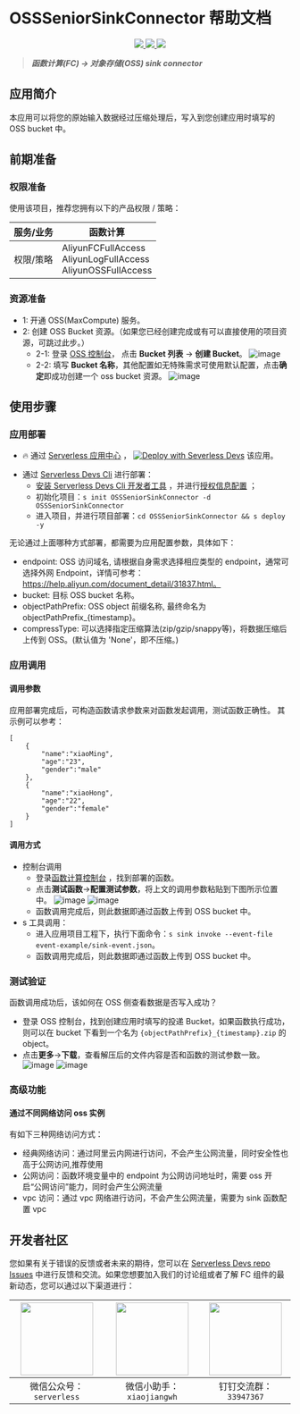 # OSSSeniorSinkConnector 帮助文档


<p align="center" class="flex justify-center">
    <a href="https://www.serverless-devs.com" class="ml-1">
    <img src="http://editor.devsapp.cn/icon?package=OSSSeniorSinkConnector&type=packageType">
  </a>
  <a href="http://www.devsapp.cn/details.html?name=OSSSeniorSinkConnector" class="ml-1">
    <img src="http://editor.devsapp.cn/icon?package=OSSSeniorSinkConnector&type=packageVersion">
  </a>
  <a href="http://www.devsapp.cn/details.html?name=OSSSeniorSinkConnector" class="ml-1">
    <img src="http://editor.devsapp.cn/icon?package=OSSSeniorSinkConnector&type=packageDownload">
  </a>
</p>

<description>

> ***函数计算(FC) -> 对象存储(OSS) sink connector***

</description>


## 应用简介
本应用可以将您的原始输入数据经过压缩处理后，写入到您创建应用时填写的 OSS bucket 中。

## 前期准备

### 权限准备

使用该项目，推荐您拥有以下的产品权限 / 策略：

| 服务/业务 | 函数计算                                                             |     
| --- |------------------------------------------------------------------|   
| 权限/策略 | AliyunFCFullAccess<br>AliyunLogFullAccess<br>AliyunOSSFullAccess |     


### 资源准备
  * 1: 开通 OSS(MaxCompute) 服务。
  * 2: 创建 OSS Bucket 资源。（如果您已经创建完成或有可以直接使用的项目资源，可跳过此步。）
    * 2-1: 登录 [OSS 控制台](https://oss.console.aliyun.com/overview)， 点击 **Bucket 列表** -> **创建 Bucket**。
    ![image](http://git.cn-hangzhou.oss-cdn.aliyun-inc.com/uploads/serverless/lambda/757b1ca33d0b6c68d629481e33fe3074/image.png)
    * 2-2: 填写 **Bucket 名称**，其他配置如无特殊需求可使用默认配置，点击**确定**即成功创建一个 oss bucket 资源。
    ![image](http://git.cn-hangzhou.oss-cdn.aliyun-inc.com/uploads/serverless/lambda/7974432f8540037db48b0e5d30efae9c/image.png)

      
## 使用步骤

### 应用部署

<appcenter>

- :fire: 通过 [Serverless 应用中心](https://fcnext.console.aliyun.com/applications/create?template=OSSSeniorSinkConnector) ，
[![Deploy with Severless Devs](https://img.alicdn.com/imgextra/i1/O1CN01w5RFbX1v45s8TIXPz_!!6000000006118-55-tps-95-28.svg)](https://fcnext.console.aliyun.com/applications/create?template=OSSSeniorSinkConnector)  该应用。 

</appcenter>

- 通过 [Serverless Devs Cli](https://www.serverless-devs.com/serverless-devs/install) 进行部署：
    - [安装 Serverless Devs Cli 开发者工具](https://www.serverless-devs.com/serverless-devs/install) ，并进行[授权信息配置](https://www.serverless-devs.com/fc/config) ；
    - 初始化项目：`s init OSSSeniorSinkConnector -d OSSSeniorSinkConnector`   
    - 进入项目，并进行项目部署：`cd OSSSeniorSinkConnector && s deploy -y`

<appdetail id="flushContent">

无论通过上面哪种方式部署，都需要为应用配置参数，具体如下：
  * endpoint: OSS 访问域名, 请根据自身需求选择相应类型的 endpoint，通常可选择外网 Endpoint，详情可参考：https://help.aliyun.com/document_detail/31837.html。
  * bucket: 目标 OSS bucket 名称。
  * objectPathPrefix: OSS object 前缀名称, 最终命名为 objectPathPrefix_{timestamp}。
  * compressType: 可以选择指定压缩算法(zip/gzip/snappy等)，将数据压缩后上传到 OSS。(默认值为 'None'，即不压缩。)

### 应用调用

#### 调用参数
应用部署完成后，可构造函数请求参数来对函数发起调用，测试函数正确性。 其示例可以参考：
```
[
    {
        "name":"xiaoMing",
        "age":"23",
        "gender":"male"
    },
    {
        "name":"xiaoHong",
        "age":"22",
        "gender":"female"
    }
]
```

#### 调用方式
  * 控制台调用
    * 登录[函数计算控制台](https://fcnext.console.aliyun.com/cn-hangzhou/services) ，找到部署的函数。
    * 点击**测试函数**->**配置测试参数**，将上文的调用参数粘贴到下图所示位置中。
    ![image](http://git.cn-hangzhou.oss-cdn.aliyun-inc.com/uploads/serverless/serverless-solutions/033b7b6fe2a812a92eabffef39e6a10e/image.png)
    ![image](http://git.cn-hangzhou.oss-cdn.aliyun-inc.com/uploads/serverless/serverless-solutions/ac5abb24640fe7ffaf8f8277b0557a1a/image.png)
    * 函数调用完成后，则此数据即通过函数上传到 OSS bucket 中。
  * s 工具调用：
    * 进入应用项目工程下，执行下面命令：`s sink invoke --event-file event-example/sink-event.json`。
    * 函数调用完成后，则此数据即通过函数上传到 OSS bucket 中。

### 测试验证
函数调用成功后，该如何在 OSS 侧查看数据是否写入成功？
  * 登录 OSS 控制台，找到创建应用时填写的投递 Bucket，如果函数执行成功，则可以在 bucket 下看到一个名为 `{objectPathPrefix}_{timestamp}.zip` 的 object。
  * 点击**更多**->**下载**，查看解压后的文件内容是否和函数的测试参数一致。
  ![image](http://git.cn-hangzhou.oss-cdn.aliyun-inc.com/uploads/serverless/serverless-solutions/b858238f4a1a5c3361935ee607290123/image.png)
  ![image](http://git.cn-hangzhou.oss-cdn.aliyun-inc.com/uploads/serverless/serverless-solutions/f130a87bb32a1bd8b961f76aad665049/image.png)

### 高级功能

#### 通过不同网络访问 oss 实例
有如下三种网络访问方式：
- 经典网络访问：通过阿里云内网进行访问，不会产生公网流量，同时安全性也高于公网访问,推荐使用
- 公网访问：函数环境变量中的 endpoint 为公网访问地址时，需要 oss 开启“公网访问”能力，同时会产生公网流量
- vpc 访问：通过 vpc 网络进行访问，不会产生公网流量，需要为 sink 函数配置 vpc

</appdetail>

<devgroup>

## 开发者社区

您如果有关于错误的反馈或者未来的期待，您可以在 [Serverless Devs repo Issues](https://github.com/serverless-devs/serverless-devs/issues) 中进行反馈和交流。如果您想要加入我们的讨论组或者了解 FC 组件的最新动态，您可以通过以下渠道进行：

<p align="center">

| <img src="https://serverless-article-picture.oss-cn-hangzhou.aliyuncs.com/1635407298906_20211028074819117230.png" width="130px" > | <img src="https://serverless-article-picture.oss-cn-hangzhou.aliyuncs.com/1635407044136_20211028074404326599.png" width="130px" > | <img src="https://serverless-article-picture.oss-cn-hangzhou.aliyuncs.com/1635407252200_20211028074732517533.png" width="130px" > |
|--- | --- | --- |
| <center>微信公众号：`serverless`</center> | <center>微信小助手：`xiaojiangwh`</center> | <center>钉钉交流群：`33947367`</center> | 

</p>

</devgroup>